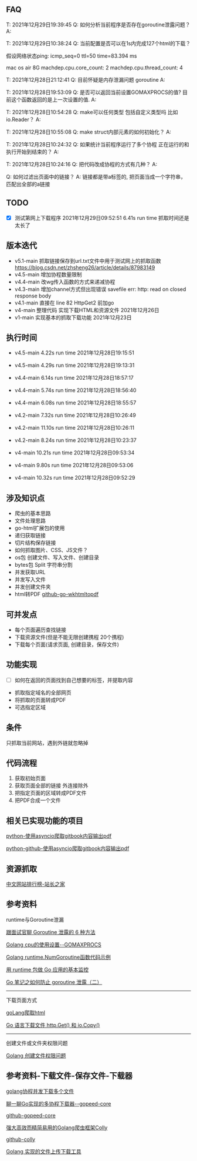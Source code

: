 
## FAQ

T: 2021年12月29日19:39:45
Q: 如何分析当前程序是否存在goroutine泄露问题？
A: 

T: 2021年12月29日10:38:24
Q: 当前配置是否可以在1s内完成127个html的下载？

假设网络状态ping: icmp_seq=0 ttl=50 time=83.394 ms

mac os air 8G
machdep.cpu.core_count: 2
machdep.cpu.thread_count: 4

T: 2021年12月28日21:12:41
Q: 目前怀疑是内存泄漏问题 goroutine
A:

T: 2021年12月28日19:53:09
Q: 是否可以返回当前设置GOMAXPROCS的值? 目前这个函数返回的是上一次设置的值.
A: 

T: 2021年12月28日10:54:28
Q: make可以任何类型 包括自定义类型吗 比如io.Reader？
A: 

T: 2021年12月28日10:55:08
Q: make struct内部元素的如何初始化？
A: 

T: 2021年12月28日10:24:32
Q: 如果统计当前程序运行了多个协程 正在运行的和执行开始到结束的？
A: 

T: 2021年12月28日10:24:16
Q: 把代码改成协程的方式有几种？
A: 

Q: 如何过滤出页面中的链接？
A: 链接都是带a标签的, 把页面当成一个字符串，匹配出全部的a链接

## TODO


- [x] 测试第网上下载程序 2021年12月29日09:52:51 6.41s run time 抓取时间还是太长了



## 版本迭代

- v5.1-main 抓取链接保存到url.txt文件中用于测试网上的抓取函数 https://blog.csdn.net/zhsheng26/article/details/87983149
- v4.5-main 增加协程数量限制
- v4.4-main 改wg传入函数的方式来递减协程
- v4.3-main 增加channel方式但出现错误 savefile err: http: read on closed response body
- v4.1-main 直接在 line 82 HttpGet2 前加go
- v4-main 整理代码 实现下载HTML和资源文件 2021年12月26日
- v1-main 实现基本的抓取下载功能 2021年12月23日

## 执行时间


- v4.5-main 4.22s run time 2021年12月28日19:15:51
- v4.5-main 4.29s run time 2021年12月28日19:13:31

- v4.4-main 6.14s run time 2021年12月28日18:57:17
- v4.4-main 5.74s run time 2021年12月28日18:56:40
- v4.4-main 6.08s run time 2021年12月28日18:55:57

- v4.2-main 7.32s run time 2021年12月28日10:26:49
- v4.2-main 11.10s run time 2021年12月28日10:26:11
- v4.2-main 8.24s run time 2021年12月28日10:23:37

- v4-main 10.21s run time 2021年12月28日09:53:34
- v4-main 9.80s run time  2021年12月28日09:53:06
- v4-main 10.32s run time 2021年12月28日09:52:29

## 涉及知识点

- 爬虫的基本思路
- 文件处理思路
- go-html扩展包的使用
- 递归获取链接
- 切片结构保存链接
- 如何抓取图片、CSS、JS文件？
- os包 创建文件、写入文件、创建目录
- bytes包 Split 字符串分割
- 并发获取URL
- 并发写入文件
- 并发创建文件夹
- html转PDF [github-go-wkhtmltopdf](https://github.com/SebastiaanKlippert/go-wkhtmltopdf)

## 可并发点

- 每个页面遍历查找链接
- 下载资源文件(但是不能无限创建携程 20个携程)
- 下载每个页面(请求页面, 创建目录，保存文件)

## 功能实现

- [ ] 如何在返回的页面找到自己想要的标签，并提取内容
- 抓取指定域名的全部网页
- 将抓取的页面转成PDF
- 可选指定区域

## 条件

只抓取当前网站，遇到外链就忽略掉

## 代码流程

1. 获取初始页面
2. 获取页面全部的链接 外连接除外
3. 把指定页面的区域转成PDF文件
4. 把PDF合成一个文件



## 相关已实现功能的项目

[python-使用asyncio爬取gitbook内容输出pdf](https://juejin.cn/post/6844903799501357070)

[python-github-使用asyncio爬取gitbook内容输出pdf](https://github.com/fuergaosi233/gitbook2pdf/blob/master/README_zh.md)

## 资源抓取

[中文网站排行榜-站长之家](https://top.chinaz.com/alltop/)

## 参考资料

runtime与Goroutine泄漏

[跟面试官聊 Goroutine 泄露的 6 种方法](https://segmentfault.com/a/1190000040161853)

[Golang cpu的使用设置--GOMAXPROCS](https://blog.csdn.net/lanyang123456/article/details/80832929)

[Golang runtime.NumGoroutine函数代码示例](https://vimsky.com/examples/detail/golang-ex-runtime---NumGoroutine-function.html)

[用 runtime 包做 Go 应用的基本监控](https://studygolang.com/articles/14410)

[Go 笔记之如何防止 goroutine 泄露（二）](https://zhuanlan.zhihu.com/p/75555215)

-----

下载页面方式

[goLang爬取html](https://blog.csdn.net/kansas_lh/article/details/104505290)

[Go 语言下载文件 http.Get() 和 io.Copy()](https://www.twle.cn/t/384)

-----

创建文件或文件夹权限问题

[Golang 创建文件权限问题](https://zhuanlan.zhihu.com/p/33692995)

## 参考资料-下载文件-保存文件-下载器

[golang协程并发下载多个文件](https://blog.csdn.net/zhsheng26/article/details/87983149)

[聊一聊Go实现的多协程下载器--gopeed-core](https://juejin.cn/post/6979241352580038692)

[github-gopeed-core](https://github.com/monkeyWie/gopeed-core)

[强大高效而精简易用的Golang爬虫框架Colly](https://segmentfault.com/a/1190000023808304)

[github-colly](https://github.com/gocolly/colly)

[Golang 实现的文件上传下载工具](http://www.codebaoku.com/it-go/it-go-202672.html)





